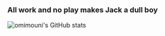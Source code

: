 ### All work and no play makes Jack a dull boy 

![omimouni's GitHub stats](https://github-readme-stats.vercel.app/api?username=omimouni&show_icons=true&theme=radical)
